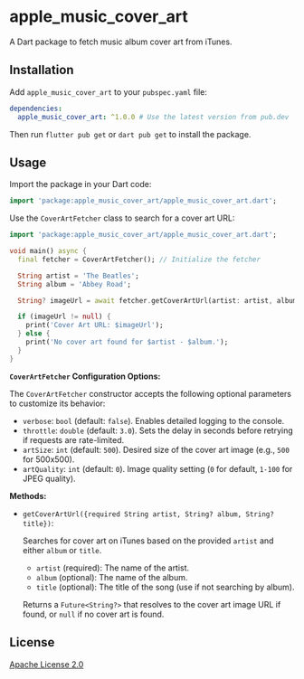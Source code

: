 # apple_music_cover_art

A Dart package to fetch music album cover art from iTunes.

## Installation

Add `apple_music_cover_art` to your `pubspec.yaml` file:

```yaml
dependencies:
  apple_music_cover_art: ^1.0.0 # Use the latest version from pub.dev
```

Then run `flutter pub get` or `dart pub get` to install the package.

## Usage

Import the package in your Dart code:

```dart
import 'package:apple_music_cover_art/apple_music_cover_art.dart';
```

Use the `CoverArtFetcher` class to search for a cover art URL:

```dart
import 'package:apple_music_cover_art/apple_music_cover_art.dart';

void main() async {
  final fetcher = CoverArtFetcher(); // Initialize the fetcher

  String artist = 'The Beatles';
  String album = 'Abbey Road';

  String? imageUrl = await fetcher.getCoverArtUrl(artist: artist, album: album);

  if (imageUrl != null) {
    print('Cover Art URL: $imageUrl');
  } else {
    print('No cover art found for $artist - $album.');
  }
}
```

**`CoverArtFetcher` Configuration Options:**

The `CoverArtFetcher` constructor accepts the following optional parameters to customize its behavior:

*   `verbose`: `bool` (default: `false`). Enables detailed logging to the console.
*   `throttle`: `double` (default: `3.0`).  Sets the delay in seconds before retrying if requests are rate-limited.
*   `artSize`: `int` (default: `500`).  Desired size of the cover art image (e.g., `500` for 500x500).
*   `artQuality`: `int` (default: `0`). Image quality setting (`0` for default, `1-100` for JPEG quality).

**Methods:**

*   `getCoverArtUrl({required String artist, String? album, String? title})`:

    Searches for cover art on iTunes based on the provided `artist` and either `album` or `title`.

    *   `artist` (required): The name of the artist.
    *   `album` (optional): The name of the album.
    *   `title` (optional): The title of the song (use if not searching by album).

    Returns a `Future<String?>` that resolves to the cover art image URL if found, or `null` if no cover art is found.

## License

[Apache License 2.0](LICENSE)